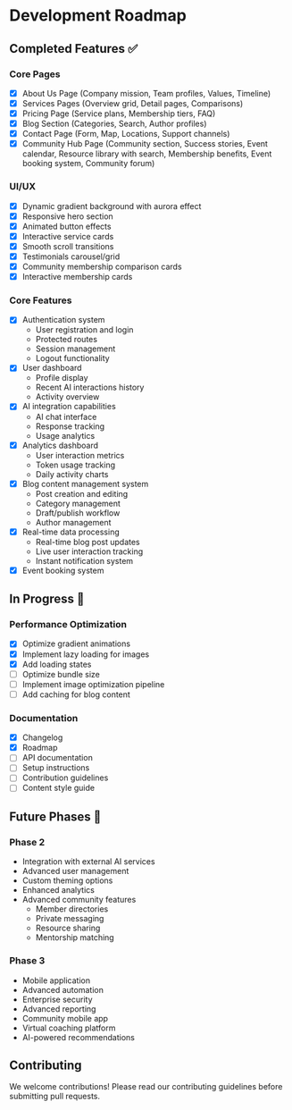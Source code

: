 # Development Roadmap

## Completed Features ✅

### Core Pages
- [x] About Us Page (Company mission, Team profiles, Values, Timeline)
- [x] Services Pages (Overview grid, Detail pages, Comparisons)
- [x] Pricing Page (Service plans, Membership tiers, FAQ)
- [x] Blog Section (Categories, Search, Author profiles)
- [x] Contact Page (Form, Map, Locations, Support channels)
- [x] Community Hub Page (Community section, Success stories, Event calendar, Resource library with search, Membership benefits, Event booking system, Community forum)

### UI/UX
- [x] Dynamic gradient background with aurora effect
- [x] Responsive hero section
- [x] Animated button effects
- [x] Interactive service cards
- [x] Smooth scroll transitions
- [x] Testimonials carousel/grid
- [x] Community membership comparison cards
- [x] Interactive membership cards

### Core Features
- [x] Authentication system
  - User registration and login
  - Protected routes
  - Session management
  - Logout functionality
- [x] User dashboard
  - Profile display
  - Recent AI interactions history
  - Activity overview
- [x] AI integration capabilities
  - AI chat interface
  - Response tracking
  - Usage analytics
- [x] Analytics dashboard
  - User interaction metrics
  - Token usage tracking
  - Daily activity charts
- [x] Blog content management system
  - Post creation and editing
  - Category management
  - Draft/publish workflow
  - Author management
- [x] Real-time data processing
  - Real-time blog post updates
  - Live user interaction tracking
  - Instant notification system
- [x] Event booking system

## In Progress 🚧

### Performance Optimization
- [x] Optimize gradient animations
- [x] Implement lazy loading for images
- [x] Add loading states
- [ ] Optimize bundle size
- [ ] Implement image optimization pipeline
- [ ] Add caching for blog content

### Documentation
- [x] Changelog
- [x] Roadmap
- [ ] API documentation
- [ ] Setup instructions
- [ ] Contribution guidelines
- [ ] Content style guide

## Future Phases 🔮

### Phase 2
- Integration with external AI services
- Advanced user management
- Custom theming options
- Enhanced analytics
- Advanced community features
  - Member directories
  - Private messaging
  - Resource sharing
  - Mentorship matching

### Phase 3
- Mobile application
- Advanced automation
- Enterprise security
- Advanced reporting
- Community mobile app
- Virtual coaching platform
- AI-powered recommendations

## Contributing
We welcome contributions! Please read our contributing guidelines before submitting pull requests.
